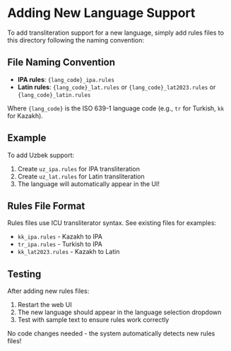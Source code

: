 # Adding New Language Support

To add transliteration support for a new language, simply add rules files to this directory following the naming convention:

## File Naming Convention

- **IPA rules**: `{lang_code}_ipa.rules`
- **Latin rules**: `{lang_code}_lat.rules` or `{lang_code}_lat2023.rules` or `{lang_code}_latin.rules`

Where `{lang_code}` is the ISO 639-1 language code (e.g., `tr` for Turkish, `kk` for Kazakh).

## Example

To add Uzbek support:
1. Create `uz_ipa.rules` for IPA transliteration
2. Create `uz_lat.rules` for Latin transliteration
3. The language will automatically appear in the UI!

## Rules File Format

Rules files use ICU transliterator syntax. See existing files for examples:
- `kk_ipa.rules` - Kazakh to IPA
- `tr_ipa.rules` - Turkish to IPA
- `kk_lat2023.rules` - Kazakh to Latin

## Testing

After adding new rules files:
1. Restart the web UI
2. The new language should appear in the language selection dropdown
3. Test with sample text to ensure rules work correctly

No code changes needed - the system automatically detects new rules files!